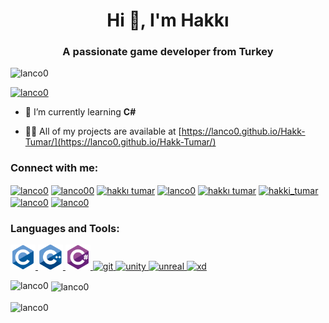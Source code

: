 <h1 align="center">Hi 👋, I'm Hakkı</h1>
<h3 align="center">A passionate game developer from Turkey</h3>

<p align="left"> <img src="https://komarev.com/ghpvc/?username=lanco0&label=Profile%20views&color=0e75b6&style=flat" alt="lanco0" /> </p>

<p align="left"> <a href="https://github.com/ryo-ma/github-profile-trophy"><img src="https://github-profile-trophy.vercel.app/?username=lanco0" alt="lanco0" /></a> </p>

- 🌱 I’m currently learning **C#**

- 👨‍💻 All of my projects are available at [https://lanco0.github.io/Hakk-Tumar/](https://lanco0.github.io/Hakk-Tumar/)

<h3 align="left">Connect with me:</h3>
<p align="left">
<a href="https://codepen.io/lanco0" target="blank"><img align="center" src="https://raw.githubusercontent.com/rahuldkjain/github-profile-readme-generator/master/src/images/icons/Social/codepen.svg" alt="lanco0" height="30" width="40" /></a>
<a href="https://twitter.com/lanco00" target="blank"><img align="center" src="https://raw.githubusercontent.com/rahuldkjain/github-profile-readme-generator/master/src/images/icons/Social/twitter.svg" alt="lanco00" height="30" width="40" /></a>
<a href="https://linkedin.com/in/hakkı tumar" target="blank"><img align="center" src="https://raw.githubusercontent.com/rahuldkjain/github-profile-readme-generator/master/src/images/icons/Social/linked-in-alt.svg" alt="hakkı tumar" height="30" width="40" /></a>
<a href="https://stackoverflow.com/users/lanco0" target="blank"><img align="center" src="https://raw.githubusercontent.com/rahuldkjain/github-profile-readme-generator/master/src/images/icons/Social/stack-overflow.svg" alt="lanco0" height="30" width="40" /></a>
<a href="https://kaggle.com/hakkı tumar" target="blank"><img align="center" src="https://raw.githubusercontent.com/rahuldkjain/github-profile-readme-generator/master/src/images/icons/Social/kaggle.svg" alt="hakkı tumar" height="30" width="40" /></a>
<a href="https://instagram.com/hakki_tumar" target="blank"><img align="center" src="https://raw.githubusercontent.com/rahuldkjain/github-profile-readme-generator/master/src/images/icons/Social/instagram.svg" alt="hakki_tumar" height="30" width="40" /></a>
<a href="https://www.youtube.com/c/lanco0" target="blank"><img align="center" src="https://raw.githubusercontent.com/rahuldkjain/github-profile-readme-generator/master/src/images/icons/Social/youtube.svg" alt="lanco0" height="30" width="40" /></a>
<a href="https://www.hackerrank.com/lanco0" target="blank"><img align="center" src="https://raw.githubusercontent.com/rahuldkjain/github-profile-readme-generator/master/src/images/icons/Social/hackerrank.svg" alt="lanco0" height="30" width="40" /></a>
</p>
   
<h3 align="left">Languages and Tools:</h3>
<p align="left"> <a href="https://www.cprogramming.com/" target="_blank" rel="noreferrer"> <img src="https://raw.githubusercontent.com/devicons/devicon/master/icons/c/c-original.svg" alt="c" width="40" height="40"/> </a> <a href="https://www.w3schools.com/cpp/" target="_blank" rel="noreferrer"> <img src="https://raw.githubusercontent.com/devicons/devicon/master/icons/cplusplus/cplusplus-original.svg" alt="cplusplus" width="40" height="40"/> </a> <a href="https://www.w3schools.com/cs/" target="_blank" rel="noreferrer"> <img src="https://raw.githubusercontent.com/devicons/devicon/master/icons/csharp/csharp-original.svg" alt="csharp" width="40" height="40"/> </a> <a href="https://git-scm.com/" target="_blank" rel="noreferrer"> <img src="https://www.vectorlogo.zone/logos/git-scm/git-scm-icon.svg" alt="git" width="40" height="40"/> </a> <a href="https://unity.com/" target="_blank" rel="noreferrer"> <img src="https://www.vectorlogo.zone/logos/unity3d/unity3d-icon.svg" alt="unity" width="40" height="40"/> </a> <a href="https://unrealengine.com/" target="_blank" rel="noreferrer"> <img src="https://raw.githubusercontent.com/kenangundogan/fontisto/036b7eca71aab1bef8e6a0518f7329f13ed62f6b/icons/svg/brand/unreal-engine.svg" alt="unreal" width="40" height="40"/> </a> <a href="https://www.adobe.com/products/xd.html" target="_blank" rel="noreferrer"> <img src="https://cdn.worldvectorlogo.com/logos/adobe-xd.svg" alt="xd" width="40" height="40"/> </a> </p>

<p><img align="left" src="https://github-readme-stats.vercel.app/api/top-langs?username=lanco0&show_icons=true&locale=en&layout=compact" alt="lanco0" /></p>

<p>&nbsp;<img align="center" src="https://github-readme-stats.vercel.app/api?username=lanco0&show_icons=true&locale=en" alt="lanco0" /></p>

<p><img align="center" src="https://github-readme-streak-stats.herokuapp.com/?user=lanco0&" alt="lanco0" /></p>
